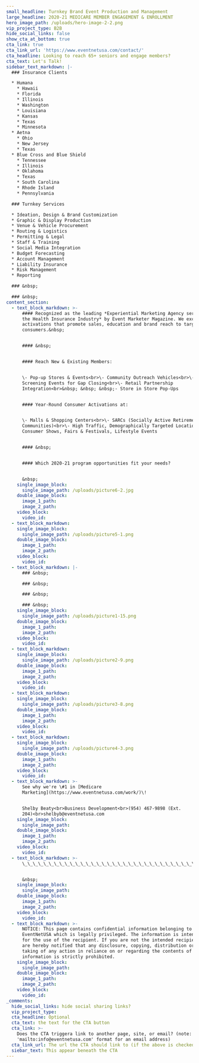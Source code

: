 ```yaml
---
small_headline: Turnkey Brand Event Production and Management
large_headline: 2020-21 MEDICARE MEMBER ENGAGEMENT & ENROLLMENT
hero_image_path: /uploads/hero-image-2-2.png
vip_project_type: B2B
hide_social_links: false
show_cta_at_bottom: true
cta_link: true
cta_link_url: 'https://www.eventnetusa.com/contact/'
cta_headline: Looking to reach 65+ seniors and engage members?
cta_text: Let's Talk!
sidebar_text_markdown: |-
  ### Insurance Clients

  * Humana
    * Hawaii
    * Florida
    * Illinois
    * Washington
    * Louisiana
    * Kansas
    * Texas
    * Minnesota
  * Aetna
    * Ohio
    * New Jersey
    * Texas
  * Blue Cross and Blue Shield
    * Tennessee
    * Illinois
    * Oklahoma
    * Texas
    * South Carolina
    * Rhode Island
    * Pennsylvania

  ### Turnkey Services

  * Ideation, Design & Brand Customization
  * Graphic & Display Production
  * Venue & Vehicle Procurement
  * Routing & Logistics
  * Permitting & Legal
  * Staff & Training
  * Social Media Integration
  * Budget Forecasting
  * Account Management
  * Liability Insurance
  * Risk Management
  * Reporting

  ### &nbsp;

  ### &nbsp;
content_section:
  - text_block_markdown: >-
      #### Recognized as the leading *Experiential Marketing Agency servicing
      the Health Insurance Industry* by Event Marketer Magazine. We excel in
      activations that promote sales, education and brand reach to targeted
      consumers.&nbsp;


      #### &nbsp;


      #### Reach New & Existing Members:


      \- Pop-up Stores & Events<br>\- Community Outreach Vehicles<br>\- Health
      Screening Events for Gap Closing<br>\- Retail Partnership
      Integration<br>&nbsp; &nbsp; &nbsp;- Store in Store Pop-Ups


      #### Year-Round Consumer Activations at:


      \- Malls & Shopping Centers<br>\- SARCs (Socially Active Retirement
      Communities)<br>\- High Traffic, Demographically Targeted Locations<br>\-
      Consumer Shows, Fairs & Festivals, Lifestyle Events


      #### &nbsp;


      #### Which 2020-21 program opportunities fit your needs?


      &nbsp;
    single_image_block:
      single_image_path: /uploads/picture6-2.jpg
    double_image_block:
      image_1_path:
      image_2_path:
    video_block:
      video_id:
  - text_block_markdown:
    single_image_block:
      single_image_path: /uploads/picture5-1.png
    double_image_block:
      image_1_path:
      image_2_path:
    video_block:
      video_id:
  - text_block_markdown: |-
      ### &nbsp;

      ### &nbsp;

      ### &nbsp;

      ### &nbsp;
    single_image_block:
      single_image_path: /uploads/picture1-15.png
    double_image_block:
      image_1_path:
      image_2_path:
    video_block:
      video_id:
  - text_block_markdown:
    single_image_block:
      single_image_path: /uploads/picture2-9.png
    double_image_block:
      image_1_path:
      image_2_path:
    video_block:
      video_id:
  - text_block_markdown:
    single_image_block:
      single_image_path: /uploads/picture3-8.png
    double_image_block:
      image_1_path:
      image_2_path:
    video_block:
      video_id:
  - text_block_markdown:
    single_image_block:
      single_image_path: /uploads/picture4-3.png
    double_image_block:
      image_1_path:
      image_2_path:
    video_block:
      video_id:
  - text_block_markdown: >-
      See why we're \#1 in [Medicare
      Marketing](https://www.eventnetusa.com/work/)\!


      Shelby Beaty<br>Business Development<br>(954) 467-9898 (Ext.
      204)<br>shelbyb@eventnetusa.com
    single_image_block:
      single_image_path:
    double_image_block:
      image_1_path:
      image_2_path:
    video_block:
      video_id:
  - text_block_markdown: >-
      \_\_\_\_\_\_\_\_\_\_\_\_\_\_\_\_\_\_\_\_\_\_\_\_\_\_\_\_\_\_\_\_\_\_\_\_\_\_\_\_\_\_\_\_\_\_\_\_\_\_\_\_\_\_\_\_\_\_\_\_\_\_\_\_\_\_\_\_\_\_\_\_\_\_\_\_\_\_\_\_\_\_\_


      &nbsp;
    single_image_block:
      single_image_path:
    double_image_block:
      image_1_path:
      image_2_path:
    video_block:
      video_id:
  - text_block_markdown: >-
      NOTICE: This page contains confidential information belonging to
      EventNetUSA which is legally privileged. The information is intended only
      for the use of the recipient. If you are not the intended recipient, you
      are hereby notified that any disclosure, copying, distribution or the
      taking of any action in reliance on or regarding the contents of this
      information is strictly prohibited.
    single_image_block:
      single_image_path:
    double_image_block:
      image_1_path:
      image_2_path:
    video_block:
      video_id:
_comments:
  hide_social_links: hide social sharing links?
  vip_project_type:
  cta_headline: Optional
  cta_text: the text for the CTA button
  cta_link: >-
    Does the CTA triggera link to another page, site, or email? (note: use
    'mailto:info@eventnetusa.com' format for an email address)
  cta_link_url: The url the CTA should link to (if the above is checked)
  siebar_text: This appear beneath the CTA
---
```

